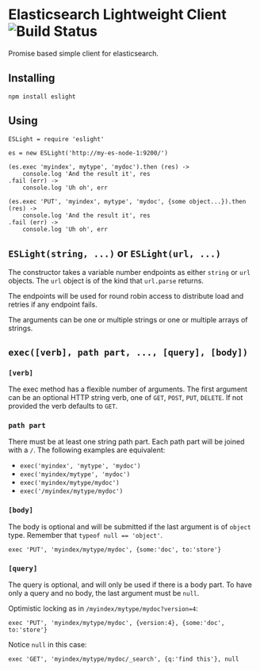 Elasticsearch Lightweight Client ![Build Status](https://ci.tt.se/jenkins/buildStatus/icon?job=eslight)
================================

Promise based simple client for elasticsearch.

## Installing

    npm install eslight

## Using

    ESLight = require 'eslight'

    es = new ESLight('http://my-es-node-1:9200/')

    (es.exec 'myindex', mytype', 'mydoc').then (res) ->
        console.log 'And the result it', res
    .fail (err) ->
        console.log 'Uh oh', err

    (es.exec 'PUT', 'myindex', mytype', 'mydoc', {some object...}).then (res) ->
        console.log 'And the result it', res
    .fail (err) ->
        console.log 'Uh oh', err

## `ESLight(string, ...)` or `ESLight(url, ...)`

The constructor takes a variable number endpoints as either `string`
or `url` objects. The `url` object is of the kind that `url.parse`
returns.

The endpoints will be used for round robin access to distribute load
and retries if any endpoint fails.

The arguments can be one or multiple strings or one or multiple arrays
of strings.

## `exec([verb], path part, ..., [query], [body])`

### `[verb]`
The exec method has a flexible number of arguments. The first argument
can be an optional HTTP string verb, one of `GET`, `POST`, `PUT`,
`DELETE`. If not provided the verb defaults to `GET`.

### `path part`

There must be at least one string path part. Each path part will be
joined with a `/`. The following examples are equivalent:

* `exec('myindex', 'mytype', 'mydoc')`
* `exec('myindex/mytype', 'mydoc')`
* `exec('myindex/mytype/mydoc')`
* `exec('/myindex/mytype/mydoc')`

### `[body]`

The body is optional and will be submitted if the last argument is of
`object` type. Remember that `typeof null == 'object'`.

    exec 'PUT', 'myindex/mytype/mydoc', {some:'doc', to:'store'}

### `[query]`

The query is optional, and will only be used if there is a body
part. To have only a query and no body, the last argument must be
`null`.

Optimistic locking as in `/myindex/mytype/mydoc?version=4`:

    exec 'PUT', 'myindex/mytype/mydoc', {version:4}, {some:'doc', to:'store'}

Notice `null` in this case:

    exec 'GET', 'myindex/mytype/mydoc/_search', {q:'find this'}, null
